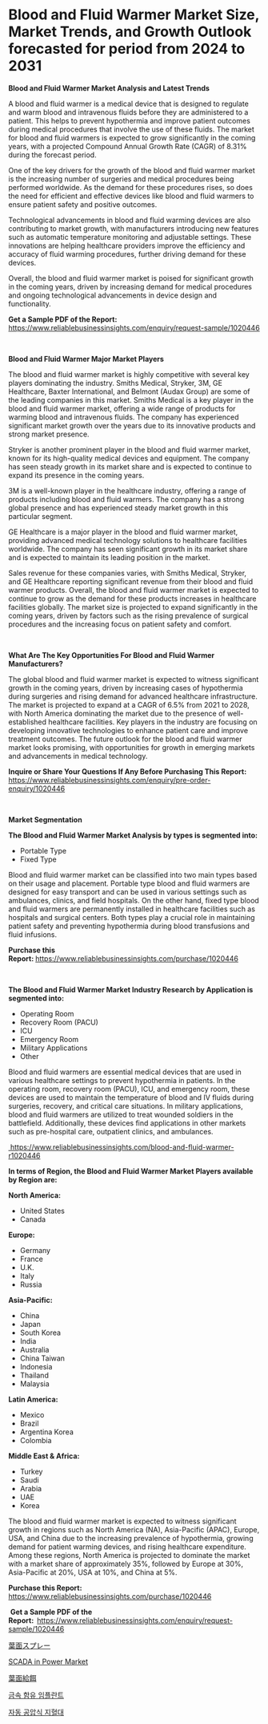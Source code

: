<p><h1>Blood and Fluid Warmer Market Size, Market Trends, and Growth Outlook forecasted for period from 2024 to 2031</h1></p><p><strong>Blood and Fluid Warmer Market Analysis and Latest Trends</strong></p>
<p><p>A blood and fluid warmer is a medical device that is designed to regulate and warm blood and intravenous fluids before they are administered to a patient. This helps to prevent hypothermia and improve patient outcomes during medical procedures that involve the use of these fluids. The market for blood and fluid warmers is expected to grow significantly in the coming years, with a projected Compound Annual Growth Rate (CAGR) of 8.31% during the forecast period.</p><p>One of the key drivers for the growth of the blood and fluid warmer market is the increasing number of surgeries and medical procedures being performed worldwide. As the demand for these procedures rises, so does the need for efficient and effective devices like blood and fluid warmers to ensure patient safety and positive outcomes.</p><p>Technological advancements in blood and fluid warming devices are also contributing to market growth, with manufacturers introducing new features such as automatic temperature monitoring and adjustable settings. These innovations are helping healthcare providers improve the efficiency and accuracy of fluid warming procedures, further driving demand for these devices.</p><p>Overall, the blood and fluid warmer market is poised for significant growth in the coming years, driven by increasing demand for medical procedures and ongoing technological advancements in device design and functionality.</p></p>
<p><strong>Get a Sample PDF of the Report:&nbsp;</strong> <a href="https://www.reliablebusinessinsights.com/enquiry/request-sample/1020446">https://www.reliablebusinessinsights.com/enquiry/request-sample/1020446</a></p>
<p>&nbsp;</p>
<p><strong>Blood and Fluid Warmer Major Market Players</strong></p>
<p><p>The blood and fluid warmer market is highly competitive with several key players dominating the industry. Smiths Medical, Stryker, 3M, GE Healthcare, Baxter International, and Belmont (Audax Group) are some of the leading companies in this market. Smiths Medical is a key player in the blood and fluid warmer market, offering a wide range of products for warming blood and intravenous fluids. The company has experienced significant market growth over the years due to its innovative products and strong market presence.</p><p>Stryker is another prominent player in the blood and fluid warmer market, known for its high-quality medical devices and equipment. The company has seen steady growth in its market share and is expected to continue to expand its presence in the coming years.</p><p>3M is a well-known player in the healthcare industry, offering a range of products including blood and fluid warmers. The company has a strong global presence and has experienced steady market growth in this particular segment.</p><p>GE Healthcare is a major player in the blood and fluid warmer market, providing advanced medical technology solutions to healthcare facilities worldwide. The company has seen significant growth in its market share and is expected to maintain its leading position in the market.</p><p>Sales revenue for these companies varies, with Smiths Medical, Stryker, and GE Healthcare reporting significant revenue from their blood and fluid warmer products. Overall, the blood and fluid warmer market is expected to continue to grow as the demand for these products increases in healthcare facilities globally. The market size is projected to expand significantly in the coming years, driven by factors such as the rising prevalence of surgical procedures and the increasing focus on patient safety and comfort.</p></p>
<p>&nbsp;</p>
<p><strong>What Are The Key Opportunities For Blood and Fluid Warmer Manufacturers?</strong></p>
<p><p>The global blood and fluid warmer market is expected to witness significant growth in the coming years, driven by increasing cases of hypothermia during surgeries and rising demand for advanced healthcare infrastructure. The market is projected to expand at a CAGR of 6.5% from 2021 to 2028, with North America dominating the market due to the presence of well-established healthcare facilities. Key players in the industry are focusing on developing innovative technologies to enhance patient care and improve treatment outcomes. The future outlook for the blood and fluid warmer market looks promising, with opportunities for growth in emerging markets and advancements in medical technology.</p></p>
<p><strong>Inquire or Share Your Questions If Any Before Purchasing This Report:</strong> <a href="https://www.reliablebusinessinsights.com/enquiry/pre-order-enquiry/1020446">https://www.reliablebusinessinsights.com/enquiry/pre-order-enquiry/1020446</a></p>
<p>&nbsp;</p>
<p><strong>Market Segmentation</strong></p>
<p><strong>The Blood and Fluid Warmer Market Analysis by types is segmented into:</strong></p>
<p><ul><li>Portable Type</li><li>Fixed Type</li></ul></p>
<p><p>Blood and fluid warmer market can be classified into two main types based on their usage and placement. Portable type blood and fluid warmers are designed for easy transport and can be used in various settings such as ambulances, clinics, and field hospitals. On the other hand, fixed type blood and fluid warmers are permanently installed in healthcare facilities such as hospitals and surgical centers. Both types play a crucial role in maintaining patient safety and preventing hypothermia during blood transfusions and fluid infusions.</p></p>
<p><strong>Purchase this Report:&nbsp;</strong><a href="https://www.reliablebusinessinsights.com/purchase/1020446">https://www.reliablebusinessinsights.com/purchase/1020446</a></p>
<p>&nbsp;</p>
<p><strong>The Blood and Fluid Warmer Market Industry Research by Application is segmented into:</strong></p>
<p><ul><li>Operating Room</li><li>Recovery Room (PACU)</li><li>ICU</li><li>Emergency Room</li><li>Military Applications</li><li>Other</li></ul></p>
<p><p>Blood and fluid warmers are essential medical devices that are used in various healthcare settings to prevent hypothermia in patients. In the operating room, recovery room (PACU), ICU, and emergency room, these devices are used to maintain the temperature of blood and IV fluids during surgeries, recovery, and critical care situations. In military applications, blood and fluid warmers are utilized to treat wounded soldiers in the battlefield. Additionally, these devices find applications in other markets such as pre-hospital care, outpatient clinics, and ambulances.</p></p>
<p><a href="https://www.reliablebusinessinsights.com/blood-and-fluid-warmer-r1020446">&nbsp;https://www.reliablebusinessinsights.com/blood-and-fluid-warmer-r1020446</a></p>
<p><strong>In terms of Region, the Blood and Fluid Warmer Market Players available by Region are:</strong></p>
<p>
    <p> <strong> North America: </strong>
        <ul>
            <li>United States</li>
            <li>Canada</li>
        </ul>
        </p> 
    <p> <strong> Europe: </strong>
        <ul>
            <li>Germany</li>
            <li>France</li>
            <li>U.K.</li>
            <li>Italy</li>
            <li>Russia</li>
        </ul>
        </p> 
    <p> <strong> Asia-Pacific: </strong>
        <ul>
            <li>China</li>
            <li>Japan</li>
            <li>South Korea</li>
            <li>India</li>
            <li>Australia</li>
            <li>China Taiwan</li>
            <li>Indonesia</li>
            <li>Thailand</li>
            <li>Malaysia</li>
        </ul>
        </p> 
    <p> <strong> Latin America: </strong>
        <ul>
            <li>Mexico</li>
            <li>Brazil</li>
            <li>Argentina Korea</li>
            <li>Colombia</li>
        </ul>
        </p> 
    <p> <strong> Middle East & Africa: </strong>
        <ul>
            <li>Turkey</li>
            <li>Saudi</li>
            <li>Arabia</li>
            <li>UAE</li>
            <li>Korea</li>
        </ul>
    </p>
    </p>
<p><p>The blood and fluid warmer market is expected to witness significant growth in regions such as North America (NA), Asia-Pacific (APAC), Europe, USA, and China due to the increasing prevalence of hypothermia, growing demand for patient warming devices, and rising healthcare expenditure. Among these regions, North America is projected to dominate the market with a market share of approximately 35%, followed by Europe at 30%, Asia-Pacific at 20%, USA at 10%, and China at 5%.</p></p>
<p><strong>Purchase this Report: </strong><a href="https://www.reliablebusinessinsights.com/purchase/1020446">https://www.reliablebusinessinsights.com/purchase/1020446</a></p>
<p>&nbsp;<strong>Get a Sample PDF of the Report:&nbsp;&nbsp;</strong><a href="https://www.reliablebusinessinsights.com/enquiry/request-sample/1020446">https://www.reliablebusinessinsights.com/enquiry/request-sample/1020446</a></p>
<p><strong></strong></p>
<p><p><a href="https://github.com/xtkhtofdt934839/Market-Research-Report-List-2/blob/main/2837493166797.md">葉面スプレー</a></p><p><a href="https://github.com/shotows/Market-Research-Report-List-3/blob/main/scada-in-power-market.md">SCADA in Power Market</a></p><p><a href="https://github.com/ddwcuskozol07187/Market-Research-Report-List-2/blob/main/1832124166798.md">葉面給餌</a></p><p><a href="https://github.com/rifqimuhammad018/Market-Research-Report-List-1/blob/main/7553373179970.md">금속 함유 임플란트</a></p><p><a href="https://github.com/courtney23pratt/Market-Research-Report-List-1/blob/main/4978811179971.md">자동 공압식 지혈대</a></p></p>